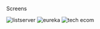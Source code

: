 Screens

![listserver](https://github.com/Ahmedkr5/E-commerce-Website/assets/60600220/5f441423-47a0-4874-b10e-d67f735e621d)
![eureka](https://github.com/Ahmedkr5/E-commerce-Website/assets/60600220/122bf6b8-0105-4794-9162-7e5761f5689a)
![tech ecom](https://github.com/Ahmedkr5/Tech-Ecom/assets/60600220/4d4cccf5-06e1-4315-b4b2-6573245c7d83)
